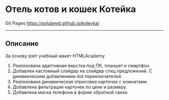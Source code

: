 # Отель котов и кошек Котейка
Git Pages https://golubevd.github.io/koteyka/
***

## Описание
За основу взят учебный макет HTMLAcademy
1. Реализована адаптивная верстка под ПК, планшет и смартфон.
2. Добавлен кастомный слайдер на слайдер спец предложений. С динамическим добавлением dot переключателей.
3. Реализована динамическая отрисовка карточек с комнатами.
4. Добавлена фильтрация карточек по цене и размеру.
5. Добавлена маска телефона в форме обратной связи.
